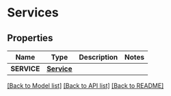 # Services

## Properties
Name | Type | Description | Notes
------------ | ------------- | ------------- | -------------
**SERVICE** | [**Service**](Service.md) |  | 

[[Back to Model list]](../README.md#documentation-for-models) [[Back to API list]](../README.md#documentation-for-api-endpoints) [[Back to README]](../README.md)


